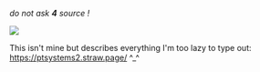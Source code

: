  *do not ask **4** source !*

![](https://64.media.tumblr.com/a0176d68ff50999cec65febf041f8f0e/2f2375260b74f0e1-a3/s1280x1920/93fae01015be3a18da539d89c458a7c7e05f5ce1.jpg)

This isn't mine but describes everything I'm too lazy to type out: https://ptsystems2.straw.page/ ^_^
